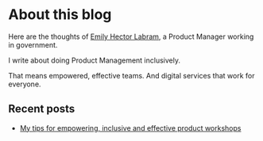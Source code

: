 # About this blog

Here are the thoughts of [Emily Hector Labram](./about-me.md), a Product Manager working in government. 

I write about doing Product Management inclusively.

That means empowered, effective teams. And digital services that work for everyone.

## Recent posts

* [My tips for empowering, inclusive and effective product workshops](./posts/2021-03-24-power-and-privilege.md)
